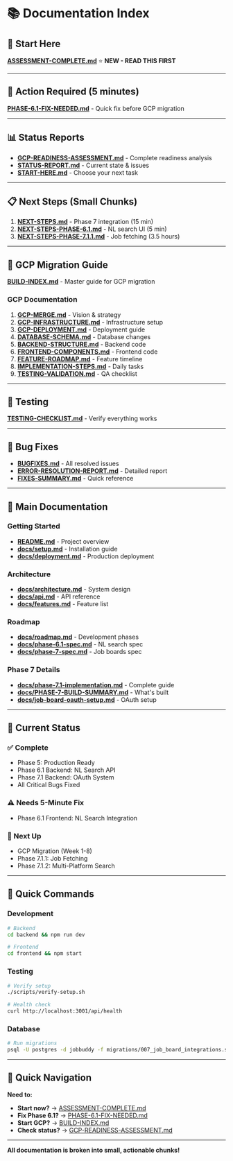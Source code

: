 # 📚 Documentation Index

## 🎯 Start Here
**[ASSESSMENT-COMPLETE.md](ASSESSMENT-COMPLETE.md)** ⭐ **NEW - READ THIS FIRST**

---

## 🚨 Action Required (5 minutes)
**[PHASE-6.1-FIX-NEEDED.md](PHASE-6.1-FIX-NEEDED.md)** - Quick fix before GCP migration

---

## 📊 Status Reports
- **[GCP-READINESS-ASSESSMENT.md](GCP-READINESS-ASSESSMENT.md)** - Complete readiness analysis
- **[STATUS-REPORT.md](STATUS-REPORT.md)** - Current state & issues
- **[START-HERE.md](START-HERE.md)** - Choose your next task

---

## 📋 Next Steps (Small Chunks)

1. **[NEXT-STEPS.md](NEXT-STEPS.md)** - Phase 7 integration (15 min)
2. **[NEXT-STEPS-PHASE-6.1.md](NEXT-STEPS-PHASE-6.1.md)** - NL search UI (5 min)
3. **[NEXT-STEPS-PHASE-7.1.1.md](NEXT-STEPS-PHASE-7.1.1.md)** - Job fetching (3.5 hours)

---

## 🚀 GCP Migration Guide
**[BUILD-INDEX.md](BUILD-INDEX.md)** - Master guide for GCP migration

### GCP Documentation
1. **[GCP-MERGE.md](GCP-MERGE.md)** - Vision & strategy
2. **[GCP-INFRASTRUCTURE.md](GCP-INFRASTRUCTURE.md)** - Infrastructure setup
3. **[GCP-DEPLOYMENT.md](GCP-DEPLOYMENT.md)** - Deployment guide
4. **[DATABASE-SCHEMA.md](DATABASE-SCHEMA.md)** - Database changes
5. **[BACKEND-STRUCTURE.md](BACKEND-STRUCTURE.md)** - Backend code
6. **[FRONTEND-COMPONENTS.md](FRONTEND-COMPONENTS.md)** - Frontend code
7. **[FEATURE-ROADMAP.md](FEATURE-ROADMAP.md)** - Feature timeline
8. **[IMPLEMENTATION-STEPS.md](IMPLEMENTATION-STEPS.md)** - Daily tasks
9. **[TESTING-VALIDATION.md](TESTING-VALIDATION.md)** - QA checklist

---

## 🧪 Testing
**[TESTING-CHECKLIST.md](TESTING-CHECKLIST.md)** - Verify everything works

---

## 🐛 Bug Fixes
- **[BUGFIXES.md](BUGFIXES.md)** - All resolved issues
- **[ERROR-RESOLUTION-REPORT.md](ERROR-RESOLUTION-REPORT.md)** - Detailed report
- **[FIXES-SUMMARY.md](FIXES-SUMMARY.md)** - Quick reference

---

## 📖 Main Documentation

### Getting Started
- **[README.md](README.md)** - Project overview
- **[docs/setup.md](docs/setup.md)** - Installation guide
- **[docs/deployment.md](docs/deployment.md)** - Production deployment

### Architecture
- **[docs/architecture.md](docs/architecture.md)** - System design
- **[docs/api.md](docs/api.md)** - API reference
- **[docs/features.md](docs/features.md)** - Feature list

### Roadmap
- **[docs/roadmap.md](docs/roadmap.md)** - Development phases
- **[docs/phase-6.1-spec.md](docs/phase-6.1-spec.md)** - NL search spec
- **[docs/phase-7-spec.md](docs/phase-7-spec.md)** - Job boards spec

### Phase 7 Details
- **[docs/phase-7.1-implementation.md](docs/phase-7.1-implementation.md)** - Complete guide
- **[docs/PHASE-7-BUILD-SUMMARY.md](docs/PHASE-7-BUILD-SUMMARY.md)** - What's built
- **[docs/job-board-oauth-setup.md](docs/job-board-oauth-setup.md)** - OAuth setup

---

## 🎯 Current Status

### ✅ Complete
- Phase 5: Production Ready
- Phase 6.1 Backend: NL Search API
- Phase 7.1 Backend: OAuth System
- All Critical Bugs Fixed

### ⚠️ Needs 5-Minute Fix
- Phase 6.1 Frontend: NL Search Integration

### 📅 Next Up
- GCP Migration (Week 1-8)
- Phase 7.1.1: Job Fetching
- Phase 7.1.2: Multi-Platform Search

---

## 🚀 Quick Commands

### Development
```bash
# Backend
cd backend && npm run dev

# Frontend
cd frontend && npm start
```

### Testing
```bash
# Verify setup
./scripts/verify-setup.sh

# Health check
curl http://localhost:3001/api/health
```

### Database
```bash
# Run migrations
psql -U postgres -d jobbuddy -f migrations/007_job_board_integrations.sql
```

---

## 📌 Quick Navigation

**Need to:**
- **Start now?** → [ASSESSMENT-COMPLETE.md](ASSESSMENT-COMPLETE.md)
- **Fix Phase 6.1?** → [PHASE-6.1-FIX-NEEDED.md](PHASE-6.1-FIX-NEEDED.md)
- **Start GCP?** → [BUILD-INDEX.md](BUILD-INDEX.md)
- **Check status?** → [GCP-READINESS-ASSESSMENT.md](GCP-READINESS-ASSESSMENT.md)

---

**All documentation is broken into small, actionable chunks!**
